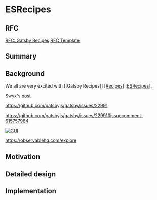 # ESRecipes

## RFC

[RFC: Gatsby Recipes](https://github.com/gatsbyjs/gatsby/blob/recipes-rfc/rfcs/text/0000-add-gatsby-recipes.md)
[RFC Template](https://github.com/gatsbyjs/gatsby/blob/recipes-rfc/rfcs/0000-template.md)

## Summary

## Background

We all are very excited with [[Gatsby Recipes]] [[Recipes]] [[ESRecipes]].

Swyx's [post](https://www.swyx.io/writing/a-world-without-plugins-cig/)

https://github.com/gatsbyjs/gatsby/issues/22991

https://github.com/gatsbyjs/gatsby/issues/22991#issuecomment-615757984

[![GUI](https://user-images.githubusercontent.com/32467162/80017226-1ec78680-8489-11ea-9b62-8748ebfc56aa.jpg)](https://github.com/gatsbyjs/gatsby/issues/22991#issuecomment-617921199)

https://observablehq.com/explore

## Motivation

## Detailed design

## Implementation

[//begin]: # "Autogenerated link references for markdown compatibility"
[Recipes]: recipes "Recipes"
[ESRecipes]: esrecipes "ESRecipes"
[//end]: # "Autogenerated link references"